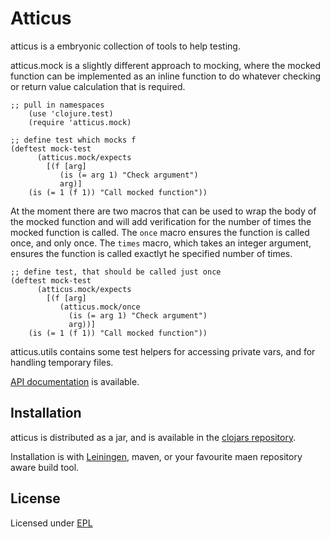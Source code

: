 # Atticus

atticus is a embryonic collection of tools to help testing.

atticus.mock is a slightly different approach to mocking, where the mocked
function can be implemented as an inline function to do whatever checking or
return value calculation that is required.

	;; pull in namespaces
        (use 'clojure.test)
        (require 'atticus.mock)

	;; define test which mocks f
	(deftest mock-test
          (atticus.mock/expects
            [(f [arg]
               (is (= arg 1) "Check argument")
               arg)]
	    (is (= 1 (f 1)) "Call mocked function"))


At the moment there are two macros that can be used to wrap the body of the
mocked function and will add verification for the number of times the mocked
function is called. The `once` macro ensures the function is called once, and
only once. The `times` macro, which takes an integer argument, ensures the
function is called exactlyt he specified number of times.

	;; define test, that should be called just once
	(deftest mock-test
          (atticus.mock/expects
            [(f [arg]
               (atticus.mock/once
                 (is (= arg 1) "Check argument")
                 arg))]
	    (is (= 1 (f 1)) "Call mocked function"))

atticus.utils contains some test helpers for accessing private vars, and for
handling temporary files.

[API documentation](http://hugoduncan.github.com/atticus) is available.

## Installation

atticus is distributed as a jar, and is available in the [clojars repository](http://clojars.org/atticus).

Installation is with [Leiningen](http://github.com/technomancy/leiningen),
maven, or your favourite maen repository aware build tool.

## License

Licensed under [EPL](http://www.eclipse.org/legal/epl-v10.html)
